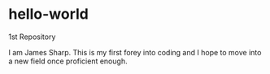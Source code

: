 # hello-world
1st Repository

I am James Sharp. This is my first forey into coding and I hope to move into a new field once proficient enough.
